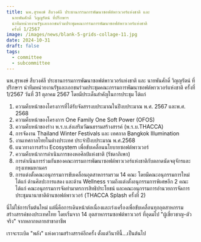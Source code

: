 ```yaml
---
title: นพ.สุรพงษ์ สืบวงศ์ลี ประธานกรรมการพัฒนาซอฟต์พาวเวอร์แห่งชาติ และ
  นายพันศักดิ์ วิญญรัตน์ ที่ปรึกษาฯ
  นำทีมหน่วยงานรัฐและเอกชนร่วมประชุมคณะกรรมการพัฒนาซอฟต์พาวเวอร์แห่งชาติ
  ครั้งที่ 1/2567
image: /images/news/blank-5-grids-collage-11.jpg
date: 2024-10-31
draft: false
tags:
  - committee
  - subcommittee
---
```

นพ.สุรพงษ์ สืบวงศ์ลี ประธานกรรมการพัฒนาซอฟต์พาวเวอร์แห่งชาติ และ นายพันศักดิ์ วิญญรัตน์ ที่ปรึกษาฯ นำทีมหน่วยงานรัฐและเอกชนร่วมประชุมคณะกรรมการพัฒนาซอฟต์พาวเวอร์แห่งชาติ ครั้งที่ 1/2567 วันที่ 31 ตุลาคม 2567 โดยมีประเด็นสำคัญในการประชุม ได้แก่



1. ความคืบหน้าของโครงการที่ได้รับจัดสรรงบประมาณในปีงบประมาณ พ.ศ. 2567 และพ.ศ. 2568
2. ความคืบหน้าของโครงการ One Family One Soft Power (OFOS) 
3. ความคืบหน้าของร่าง พ.ร.บ.ส่งเสริมวัฒนธรรมสร้างสรรค์ (พ.ร.บ.THACCA)
4. การจัดงาน Thailand Winter Festivals และ เทศกาล Bangkok Illumination
5. งานเทศกาลไทยในต่างประเทศ ประจำปีงบประมาณ พ.ศ.2568
6. แนวทางการสร้าง Ecosystem เพื่อขับเคลื่อนนโยบายซอฟต์พาวเวอร์
7. ความคืบหน้าการดำเนินการของหอศิลป์แห่งชาติ (รัชดาภิเษก)
8. การดำเนินการร่วมกันของคณะกรรมการพัฒนาซอฟต์พาวเวอร์แห่งชาติกับตลาดนัดจตุจักรและกรุงเทพมหานคร
9. การแต่งตั้งคณะอนุกรรมการขับเคลื่อนอุตสาหกรรมรวม 14 คณะ โดยมีคณะอนุกรรมการใหม่ ได้แก่  ด้านศิลปะการแสดง และด้าน Wellness รวมถึงแต่งตั้งอนุกรรมการพิเศษอีก 2 คณะ ได้แก่ คณะอนุกรรมการจัดทำมาตรการสิทธิประโยชน์ และคณะอนุกรรมการอำนวยการจัดการประชุมนานาชาติด้านซอฟต์พาวเวอร์ (THACCA Splash ครั้งที่ 2)



นี่ไม่ใช่การเริ่มต้นใหม่ แต่นี่คือการเดินหน้าต่อเนื่องและเร่งเครื่องเพื่อขับเคลื่อนทุกอุตสาหกรรมสร้างสรรค์ของประเทศไทย โดยเริ่มจาก 14 อุตสาหกรรมซอฟต์พาวเวอร์ ที่อุดมไป "ผู้เชี่ยวชาญ-ตัวจริง" จากหลากหลายสาขาอาชีพ



เราจะระเบิด "พลัง" แห่งความสร้างสรรค์อีกครั้ง ตั้งแต่วินาทีนี้...เป็นต้นไป

